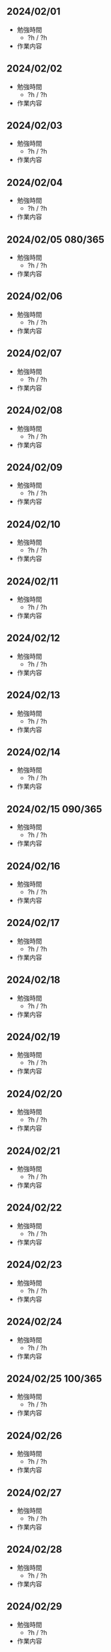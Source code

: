 ## 2024/02/01
- 勉強時間
  - ?h / ?h
- 作業内容

## 2024/02/02
- 勉強時間
  - ?h / ?h
- 作業内容

## 2024/02/03
- 勉強時間
  - ?h / ?h
- 作業内容

## 2024/02/04
- 勉強時間
  - ?h / ?h
- 作業内容

## 2024/02/05 080/365
- 勉強時間
  - ?h / ?h
- 作業内容

## 2024/02/06
- 勉強時間
  - ?h / ?h
- 作業内容

## 2024/02/07
- 勉強時間
  - ?h / ?h
- 作業内容

## 2024/02/08
- 勉強時間
  - ?h / ?h
- 作業内容

## 2024/02/09
- 勉強時間
  - ?h / ?h
- 作業内容

## 2024/02/10
- 勉強時間
  - ?h / ?h
- 作業内容

## 2024/02/11
- 勉強時間
  - ?h / ?h
- 作業内容

## 2024/02/12
- 勉強時間
  - ?h / ?h
- 作業内容

## 2024/02/13
- 勉強時間
  - ?h / ?h
- 作業内容

## 2024/02/14
- 勉強時間
  - ?h / ?h
- 作業内容

## 2024/02/15 090/365
- 勉強時間
  - ?h / ?h
- 作業内容

## 2024/02/16
- 勉強時間
  - ?h / ?h
- 作業内容

## 2024/02/17
- 勉強時間
  - ?h / ?h
- 作業内容

## 2024/02/18
- 勉強時間
  - ?h / ?h
- 作業内容

## 2024/02/19
- 勉強時間
  - ?h / ?h
- 作業内容

## 2024/02/20
- 勉強時間
  - ?h / ?h
- 作業内容

## 2024/02/21
- 勉強時間
  - ?h / ?h
- 作業内容

## 2024/02/22
- 勉強時間
  - ?h / ?h
- 作業内容

## 2024/02/23
- 勉強時間
  - ?h / ?h
- 作業内容

## 2024/02/24
- 勉強時間
  - ?h / ?h
- 作業内容

## 2024/02/25 100/365
- 勉強時間
  - ?h / ?h
- 作業内容

## 2024/02/26
- 勉強時間
  - ?h / ?h
- 作業内容

## 2024/02/27
- 勉強時間
  - ?h / ?h
- 作業内容

## 2024/02/28
- 勉強時間
  - ?h / ?h
- 作業内容

## 2024/02/29
- 勉強時間
  - ?h / ?h
- 作業内容
